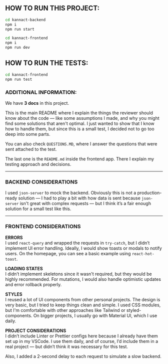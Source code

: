 ## HOW TO RUN THIS PROJECT:

```bash
cd kannact-backend
npm i
npm run start
```

```bash
cd kannact-frontend
npm i
npm run dev
```

## HOW TO RUN THE TESTS:

```bash
cd kannact-frontend
npm run test
```

### ADDITIONAL INFORMATION:

We have **3 docs** in this project.

This is the main README where I explain the things the reviewer should know about the code — like some assumptions I made, and why you might find some solutions that aren't optimal. I just wanted to show that I know how to handle them, but since this is a small test, I decided not to go too deep into some parts.

You can also check `QUESTIONS.MD`, where I answer the questions that were sent attached to the test.

The last one is the `README.md` inside the frontend app. There I explain my testing approach and decisions.

---

### BACKEND CONSIDERATIONS

I used `json-server` to mock the backend. Obviously this is not a production-ready solution — I had to play a bit with how data is sent because `json-server` isn't great with complex requests — but I think it’s a fair enough solution for a small test like this.

---

### FRONTEND CONSIDERATIONS

**ERRORS**  
I used `react-query` and wrapped the requests in `try-catch`, but I didn’t implement UI error handling. Ideally, I would show toasts or modals to notify users. On the homepage, you can see a basic example using `react-hot-toast`.

**LOADING STATES**  
I didn’t implement skeletons since it wasn't required, but they would be highly recommended. For mutations, I would also handle optimistic updates and error rollback properly.

**STYLES**  
I reused a lot of UI components from other personal projects. The design is very basic, but I tried to keep things clean and simple. I used CSS modules, but I'm comfortable with other approaches like Tailwind or styled-components. On bigger projects, I usually go with Material UI, which I use daily.

**PROJECT CONSIDERATIONS**  
I didn’t include Linter or Prettier configs here because I already have them set up in my VSCode. I use them daily, and of course, I’d include them in a real project — but didn’t think it was necessary for this test.

Also, I added a 2-second delay to each request to simulate a slow backend.
